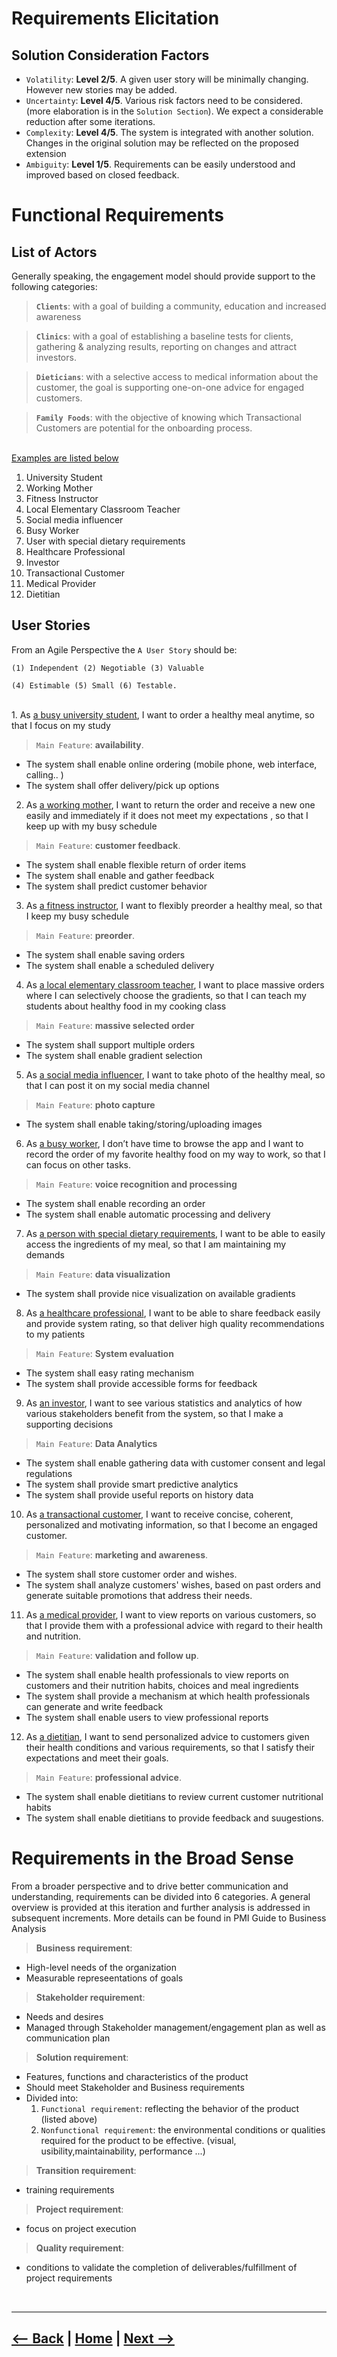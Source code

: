 # Requirements Elicitation

## Solution Consideration Factors

- `Volatility`: **Level 2/5**. A given user story will be minimally changing. However new stories may be added.
- `Uncertainty`: **Level 4/5**. Various risk factors need to be considered. (more elaboration is in the `Solution Section`). We expect a considerable reduction after some iterations.
- `Complexity`: **Level 4/5**. The system is integrated with another solution. Changes in the original solution may be reflected on the proposed extension
- `Ambiguity`: **Level 1/5**. Requirements can be easily understood and improved based on closed feedback. 

# Functional Requirements 
## List of Actors

Generally speaking, the engagement model should provide support to the following categories:

> **`Clients`**: with a goal of building a community, education and increased awareness

> **`Clinics`**: with a goal of establishing a baseline tests for clients, gathering & analyzing results, reporting on changes and attract investors.

> **`Dieticians`**: with a selective access to medical information about the customer, the goal is supporting one-on-one advice for engaged customers.  

> **`Family Foods`**: with the objective of knowing which Transactional Customers are potential for the onboarding process. 

<br>
<ins> Examples are listed below </ins>

1. University Student
2. Working Mother
3. Fitness Instructor
4. Local Elementary Classroom Teacher
5. Social media influencer
6. Busy Worker
7. User with special dietary requirements
8. Healthcare Professional
9. Investor
10. Transactional Customer
11. Medical Provider
12. Dietitian
## User Stories

From an Agile Perspective the `A User Story` should be:
``` 
(1) Independent (2) Negotiable (3) Valuable

(4) Estimable (5) Small (6) Testable. 
```
<br>
1. As <ins>a busy university student</ins>, I want to order a healthy meal anytime, so that I focus on my study

> `Main Feature`: **availability**. 

- The system shall enable online ordering (mobile phone, web interface, calling.. )
- The system shall offer delivery/pick up options 

2. As <ins>a working mother</ins>, I want to return the order and receive a new one easily and immediately if it does not meet my expectations , so that I keep up with my busy schedule

> `Main Feature`: **customer feedback**.

- The system shall enable flexible return of order items
- The system shall enable and gather feedback
- The system shall predict customer behavior 

3. As <ins>a fitness instructor</ins>, I want to flexibly preorder a healthy meal, so that I keep my busy schedule

> `Main Feature`: **preorder**.

- The system shall enable saving orders
- The system shall enable a scheduled delivery

4. As <ins>a local elementary classroom teacher</ins>, I want to place massive orders where I can selectively choose the gradients, so that  I can teach my students about healthy food in my cooking class

> `Main Feature`: **massive selected order**

- The system shall support multiple orders
- The system shall enable gradient selection

5. As <ins>a social media influencer</ins>, I want to take photo of the healthy meal, so that I can post it on my social media channel

> `Main Feature`: **photo capture**

- The system shall enable taking/storing/uploading images

6. As <ins>a busy worker</ins>, I don’t have time to browse the app and I want to record the order of my favorite healthy food on my way to work, so that I can focus on other tasks. 

>`Main Feature`: **voice recognition and processing**

- The system shall enable recording an order
- The system shall enable automatic processing and delivery

7. As <ins>a person with special dietary requirements</ins>, I want to be able to easily access the ingredients of my meal, so that I am maintaining my demands

> `Main Feature`: **data visualization**

- The system shall provide nice visualization on available gradients

8. As <ins>a healthcare professional</ins>, I want to be able to share feedback easily and provide system rating, so that deliver high quality recommendations to my patients 

> `Main Feature`: **System evaluation**

- The system shall easy rating mechanism
- The system shall provide accessible forms for feedback

9. As <ins>an investor</ins>, I want to see various statistics and analytics of how various stakeholders benefit from the system, so that I make a supporting decisions

> `Main Feature`: **Data Analytics**

- The system shall enable gathering data with customer consent and legal regulations
- The system shall provide smart predictive analytics 
- The system shall provide useful reports on history data


10. As <ins>a transactional customer</ins>, I want to receive concise, coherent, personalized and motivating information, so that I become an engaged customer.

> `Main Feature`: **marketing and awareness**. 

- The system shall store customer order and wishes.
- The system shall analyze customers' wishes, based on past orders and generate suitable promotions that address their needs.


11. As <ins>a medical provider</ins>, I want to view reports on various customers, so that I provide them with a professional advice with regard to their health and nutrition.

> `Main Feature`: **validation and follow up**. 

- The system shall enable health professionals to view reports on customers and their nutrition habits, choices and meal ingredients
- The system shall provide a mechanism at which health professionals can generate and write feedback
- The system shall enable users to view professional reports

12. As <ins>a dietitian</ins>, I want to send personalized advice to customers given their health conditions and various requirements, so that I satisfy their expectations and meet their goals.

> `Main Feature`: **professional advice**. 

- The system shall enable dietitians to review current customer nutritional habits
- The system shall enable dietitians to provide feedback and suugestions.


# Requirements in the Broad Sense 

From a broader perspective and to drive better communication and understanding, requirements can be divided into 6 categories. A general overview is provided at this iteration and further analysis is addressed in subsequent increments. More details can be found in PMI Guide to Business Analysis

> **Business requirement**:
- High-level needs of the organization
- Measurable represeentations of goals 

> **Stakeholder requirement**:
- Needs and desires
- Managed through Stakeholder management/engagement plan as well as communication plan

> **Solution requirement**:
- Features, functions and characteristics of the product
- Should meet Stakeholder and Business requirements
- Divided into:
    1. `Functional requirement`: reflecting the behavior of the product (listed above) 
    2. `Nonfunctional requirement`: the environmental conditions or qualities required for the product to be effective. (visual, usibility,maintainability, performance ...)

> **Transition requirement**: 
* training requirements

> **Project requirement**: 
* focus on project execution

> **Quality requirement**: 
* conditions to validate the completion of deliverables/fulfillment of project requirements

<br>
<hr style="height:2px;border-width:0;color:gray;background-color:gray">

##  [<-- Back](1_BusinessAnalysis.md) | [Home](README.md) | [Next -->](3_Solution.md)




